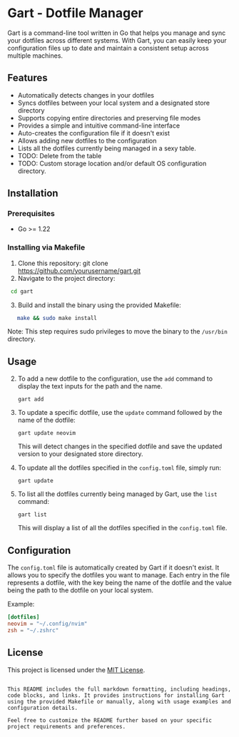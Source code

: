 
# Gart - Dotfile Manager

Gart is a command-line tool written in Go that helps you manage and sync your dotfiles across different systems. With Gart, you can easily keep your configuration files up to date and maintain a consistent setup across multiple machines.

## Features
- Automatically detects changes in your dotfiles
- Syncs dotfiles between your local system and a designated store directory
- Supports copying entire directories and preserving file modes
- Provides a simple and intuitive command-line interface
- Auto-creates the configuration file if it doesn't exist
- Allows adding new dotfiles to the configuration
- Lists all the dotfiles currently being managed in a sexy table.
- TODO: Delete from the table
- TODO: Custom storage location and/or default OS configuration directory.

## Installation

### Prerequisites

- Go >= 1.22

### Installing via Makefile

1. Clone this repository:
   git clone https://github.com/yourusername/gart.git
2. Navigate to the project directory:
```bash
 cd gart
```

3. Build and install the binary using the provided Makefile:
```bash
   make && sudo make install
```
   Note: This step requires sudo privileges to move the binary to the `/usr/bin` directory.

## Usage

2. To add a new dotfile to the configuration, use the `add` command to display the text inputs for the path and the name.
   ```
   gart add 
   ```

3. To update a specific dotfile, use the `update` command followed by the name of the dotfile:
   ```
   gart update neovim
   ```
   This will detect changes in the specified dotfile and save the updated version to your designated store directory.

4. To update all the dotfiles specified in the `config.toml` file, simply run:
   ```
   gart update
   ```

5. To list all the dotfiles currently being managed by Gart, use the `list` command:
   ```
   gart list
   ```
   This will display a list of all the dotfiles specified in the `config.toml` file.
## Configuration

The `config.toml` file is automatically created by Gart if it doesn't exist. It allows you to specify the dotfiles you want to manage. Each entry in the file represents a dotfile, with the key being the name of the dotfile and the value being the path to the dotfile on your local system.

Example:

```toml
[dotfiles]
neovim = "~/.config/nvim"
zsh = "~/.zshrc"
```

## License

This project is licensed under the [MIT License](LICENSE).
```

This README includes the full markdown formatting, including headings, code blocks, and links. It provides instructions for installing Gart using the provided Makefile or manually, along with usage examples and configuration details.

Feel free to customize the README further based on your specific project requirements and preferences.
